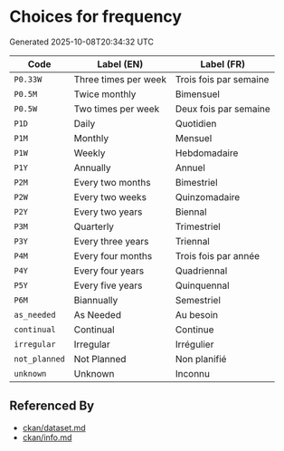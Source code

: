 # Choices for frequency

Generated 2025-10-08T20:34:32 UTC

| Code | Label (EN) | Label (FR) |
|------|------------|------------|
| `P0.33W` | Three times per week | Trois fois par semaine |
| `P0.5M` | Twice monthly | Bimensuel |
| `P0.5W` | Two times per week | Deux fois par semaine |
| `P1D` | Daily | Quotidien |
| `P1M` | Monthly | Mensuel |
| `P1W` | Weekly | Hebdomadaire |
| `P1Y` | Annually | Annuel |
| `P2M` | Every two months | Bimestriel |
| `P2W` | Every two weeks | Quinzomadaire |
| `P2Y` | Every two years | Biennal |
| `P3M` | Quarterly | Trimestriel |
| `P3Y` | Every three years | Triennal |
| `P4M` | Every four months | Trois fois par année |
| `P4Y` | Every four years | Quadriennal |
| `P5Y` | Every five years | Quinquennal |
| `P6M` | Biannually | Semestriel |
| `as_needed` | As Needed | Au besoin |
| `continual` | Continual | Continue |
| `irregular` | Irregular | Irrégulier |
| `not_planned` | Not Planned | Non planifié |
| `unknown` | Unknown | Inconnu |


## Referenced By

- [ckan/dataset.md](../ckan/dataset.md)
- [ckan/info.md](../ckan/info.md)
